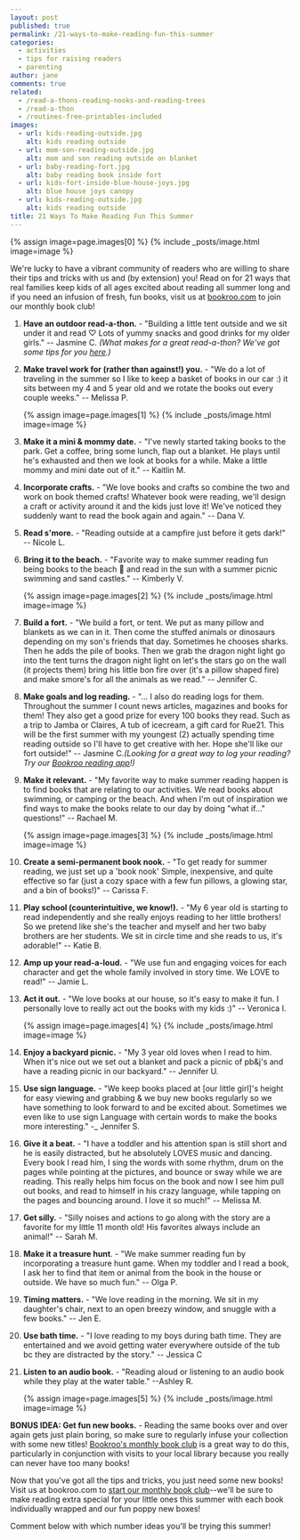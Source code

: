 ```yaml
---
layout: post
published: true
permalink: /21-ways-to-make-reading-fun-this-summer
categories:
  - activities
  - tips for raising readers
  - parenting
author: jane
comments: true
related:
  - /read-a-thons-reading-nooks-and-reading-trees
  - /read-a-thon
  - /routines-free-printables-included
images:
  - url: kids-reading-outside.jpg
    alt: kids reading outside
  - url: mom-son-reading-outside.jpg
    alt: mom and son reading outside on blanket
  - url: baby-reading-fort.jpg
    alt: baby reading book inside fort
  - url: kids-fort-inside-blue-house-joys.jpg
    alt: blue house joys canopy
  - url: kids-reading-outside.jpg
    alt: kids reading outside
title: 21 Ways To Make Reading Fun This Summer
---
```

{% assign image=page.images[0] %}
{% include _posts/image.html image=image %}

We're lucky to have a vibrant community of readers who are willing to share their tips and tricks with us and (by extension) you! Read on for 21 ways that real families keep kids of all ages excited about reading all summer long and if you need an infusion of fresh, fun books, visit us at [bookroo.com](bookroo.com) to join our monthly book club!

1. **Have an outdoor read-a-thon.** - "Building a little tent outside and we sit under it and read ♡ Lots of yummy snacks and good drinks for my older girls." -- Jasmine C. _(What makes for a great read-a-thon? We've got some tips for you [here](http://blog.bookroo.com/read-a-thon/).)_

2. **Make travel work for (rather than against!) you.** - "We do a lot of traveling in the summer so I like to keep a basket of books in our car :) it sits between my 4 and 5 year old and we rotate the books out every couple weeks." -- Melissa P.

	{% assign image=page.images[1] %}
	{% include _posts/image.html image=image %}

3. **Make it a mini & mommy date.** - "I've newly started taking books to the park. Get a coffee, bring some lunch, flap out a blanket. He plays until he's exhausted and then we look at books for a while. Make a little mommy and mini date out of it." -- Kaitlin M.

4. **Incorporate crafts.** - "We love books and crafts so combine the two and work on book themed crafts! Whatever book were reading, we'll design a craft or activity around it and the kids just love it! We've noticed they suddenly want to read the book again and again." -- Dana V.

5. **Read s'more.** - "Reading outside at a campfire just before it gets dark!" -- Nicole L.

6. **Bring it to the beach.** - "Favorite way to make summer reading fun being books to the beach 🌊 and read in the sun with a summer picnic swimming and sand castles."  -- Kimberly V.

	{% assign image=page.images[2] %}
	{% include _posts/image.html image=image %}

7. **Build a fort.** - "We build a fort, or tent. We put as many pillow and blankets as we can in it. Then come the stuffed animals or dinosaurs depending on my son's friends that day. Sometimes he chooses sharks. Then he adds the pile of books. Then we grab the dragon night light go into the tent turns the dragon night light on let's the stars go on the wall (it projects them) bring his little bon fire over (it's a pillow shaped fire) and make smore's for all the animals as we read." -- Jennifer C.

8. **Make goals and log reading.** - "... I also do reading logs for them. Throughout the summer I count news articles, magazines and books for them! They also get a good prize for every 100 books they read. Such as a trip to Jamba or Claires, A tub of icecream, a gift card for Rue21. This will be the first summer with my youngest (2) actually spending time reading outside so I'll have to get creative with her. Hope she'll like our fort outside!" -- Jasmine C._(Looking for a great way to log your reading? Try our [Bookroo reading app](bookroo.com/read/app)!)_

9. **Make it relevant.** - "My favorite way to make summer reading happen is to find books that are relating to our activities. We read books about swimming, or camping or the beach. And when I'm out of inspiration we find ways to make the books relate to our day by doing "what if..." questions!" -- Rachael M.

	{% assign image=page.images[3] %}
	{% include _posts/image.html image=image %}

10. **Create a semi-permanent book nook.** - "To get ready for summer reading, we just set up a 'book nook' Simple, inexpensive, and quite effective so far (just a cozy space with a few fun pillows, a glowing star, and a bin of books!)" -- Carissa F.

11. **Play school (counterintuitive, we know!).** - "My 6 year old is starting to read independently and she really enjoys reading to her little brothers! So we pretend like she's the teacher and myself and her two baby brothers are her students. We sit in circle time and she reads to us, it's adorable!" -- Katie B.

12. **Amp up your read-a-loud.** - "We use fun and engaging voices for each character and get the whole family involved in story time. We LOVE to read!" -- Jamie L.

13. **Act it out.** - "We love books at our house, so it's easy to make it fun. I personally love to really act out the books with my kids :)" -- Veronica I.

	{% assign image=page.images[4] %}
	{% include _posts/image.html image=image %}

14. **Enjoy a backyard picnic.** - "My 3 year old loves when I read to him. When it's nice out we set out a blanket and pack a picnic of pb&j's and have a reading picnic in our backyard." -- Jennifer U.

15. **Use sign language.** - "We keep books placed at [our little girl]'s height for easy viewing and grabbing & we buy new books regularly so we have something to look forward to and be excited about. Sometimes we even like to use sign Language with certain words to make the books more interesting." -_ Jennifer S.

16. **Give it a beat.** - "I have a toddler and his attention span is still short and he is easily distracted, but he absolutely LOVES music and dancing. Every book I read him, I sing the words with some rhythm, drum on the pages while pointing at the pictures, and bounce or sway while we are reading. This really helps him focus on the book and now I see him pull out books, and read to himself in his crazy language, while tapping on the pages and bouncing around. I love it so much!" -- Melissa M.

17. **Get silly.** - "Silly noises and actions to go along with the story are a favorite for my little 11 month old! His favorites always include an animal!" -- Sarah M.

18. **Make it a treasure hunt**. - "We make summer reading fun by incorporating a treasure hunt game. When my toddler and I read a book, I ask her to find that item or animal from the book in the house or outside. We have so much fun." -- Olga P.

19. **Timing matters.** - "We love reading in the morning. We sit in my daughter's chair, next to an open breezy window, and snuggle with a few books." -- Jen E. 

20. **Use bath time.** - "I love reading to my boys during bath time. They are entertained and we avoid getting water everywhere outside of the tub bc they are distracted by the story." -- Jessica C

21. **Listen to an audio book.** - "Reading aloud or listening to an audio book while they play at the water table." --Ashley R.

	{% assign image=page.images[5] %}
	{% include _posts/image.html image=image %}

**BONUS IDEA: Get fun new books.** - Reading the same books over and over again gets just plain boring, so make sure to regularly infuse your collection with some new titles! [Bookroo's monthly book club](bookroo.com) is a great way to do this, particularly in conjunction with visits to your local library because you really can never have too many books!

Now that you've got all the tips and tricks, you just need some new books! Visit us at bookroo.com to [start our monthly book club](bookroo.com)--we'll be sure to make reading extra special for your little ones this summer with each book individually wrapped and our fun poppy new boxes! 

Comment below with which number ideas you'll be trying this summer!
